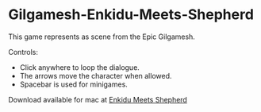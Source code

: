 # Gilgamesh-Enkidu-Meets-Shepherd
 
This game represents as scene from the Epic Gilgamesh.

Controls: 
- Click anywhere to loop the dialogue. 
- The arrows move the character when allowed.
- Spacebar is used for minigames.

Download available for mac at [Enkidu Meets Shepherd](https://sfbarts.itch.io/gilgamesh-enkidu-meets-shepherd)
